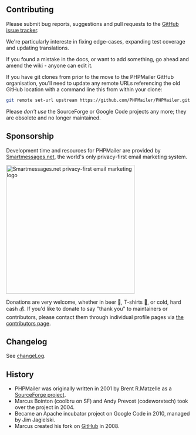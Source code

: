 ## Contributing
Please submit bug reports, suggestions and pull requests to the [GitHub issue tracker]().

We're particularly intereste in fixing edge-cases, expanding test coverage and updating translations.

If you found a mistake in the docs, or want to add something, go ahead and amend the wiki - anyone can edit it.

If you have git clones from prior to the move to the PHPMailer GitHub organisation, you'll need to update any remote URLs referencing the old GitHub location with a command line this from within your clone:

```sh
git remote set-url upstream https://github.com/PHPMailer/PHPMailer.git
```

Please *don't use* the SourceForge or Google Code projects any more; they are obsolete and no longer maintained.
## Sponsorship
Development time and resources for PHPMailer are provided by [Smartmessages.net](), the world's only privacy-first email marketing system.

<a href="https://info.smartmessages.net/"><img src="https://www.smartmessages.net/img/smartmessages-logo.svg" width="350" alt="Smartmessages.net privacy-first email marketing logo"></a>

Donations are very welcome, whether in beer 🍺, T-shirts 👕, or cold, hard cash 💰. If you'd like to donate to say "thank you" to maintainers or contributors, please contact them through individual profile pages via [the contributors page]().
## Changelog
See [changeLog]().
## History
* PHPMailer was originally written in 2001 by Brent R.Matzelle as a [SourceForge project]().
* Marcus Bointon (coolbru on SF) and Andy Prevost (codeworxtech) took over the project in 2004.
* Became an Apache incubator project on Google Code in 2010, managed by Jim Jagielski.
* Marcus created his fork on [GitHub]() in 2008.
